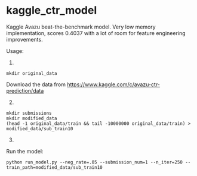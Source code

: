 kaggle_ctr_model
================

Kaggle Avazu beat-the-benchmark model. Very low memory implementation, scores 0.4037 with a lot of room for feature engineering improvements.


Usage:

1) 
```
mkdir original_data
```
Download the data from https://www.kaggle.com/c/avazu-ctr-prediction/data

2)
```
mkdir submissions
mkdir modified_data
(head -1 original_data/train && tail -10000000 original_data/train) > modified_data/sub_train10
````
3)
Run the model:
```
python run_model.py --neg_rate=.05 --submission_num=1 --n_iter=250 --train_path=modified_data/sub_train10
```

